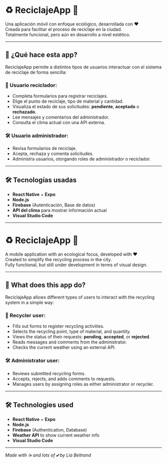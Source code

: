 # ♻️ ReciclajeApp 🌱  
Una aplicación móvil con enfoque ecológico, desarrollada con ❤️  
Creada para facilitar el proceso de reciclaje en la ciudad.  
Totalmente funcional, pero aún en desarrollo a nivel estético.

---

## 🧠 ¿Qué hace esta app?

ReciclajeApp permite a distintos tipos de usuarios interactuar con el sistema de reciclaje de forma sencilla:

### 👤 Usuario reciclador:
- Completa formularios para registrar reciclajes.
- Elige el punto de reciclaje, tipo de material y cantidad.
- Visualiza el estado de sus solicitudes: **pendiente**, **aceptado** o **rechazado**.
- Lee mensajes y comentarios del administrador.
- Consulta el clima actual con una API externa.

### 🛠️ Usuario administrador:
- Revisa formularios de reciclaje.
- Acepta, rechaza y comenta solicitudes.
- Administra usuarios, otorgando roles de administrador o reciclador.

---

## 🛠️ Tecnologías usadas

- **React Native** + **Expo**  
- **Node.js**  
- **Firebase** (Autenticación, Base de datos)  
- **API del clima** para mostrar información actual  
- **Visual Studio Code**  

---

# ♻️ ReciclajeApp 🌱  
A mobile application with an ecological focus, developed with ❤️  
Created to simplify the recycling process in the city.  
Fully functional, but still under development in terms of visual design.

---

## 🧠 What does this app do?

ReciclajeApp allows different types of users to interact with the recycling system in a simple way:

### 👤 Recycler user:
- Fills out forms to register recycling activities.
- Selects the recycling point, type of material, and quantity.
- Views the status of their requests: **pending**, **accepted**, or **rejected**.
- Reads messages and comments from the administrator.
- Checks the current weather using an external API.

### 🛠️ Administrator user:
- Reviews submitted recycling forms.
- Accepts, rejects, and adds comments to requests.
- Manages users by assigning roles as either administrator or recycler.

---

## 🛠️ Technologies used

- **React Native** + **Expo**  
- **Node.js**  
- **Firebase** (Authentication, Database)  
- **Weather API** to show current weather info  
- **Visual Studio Code**  

---

_Made with ☕ and lots of 💕 by Lia Beltrand_

